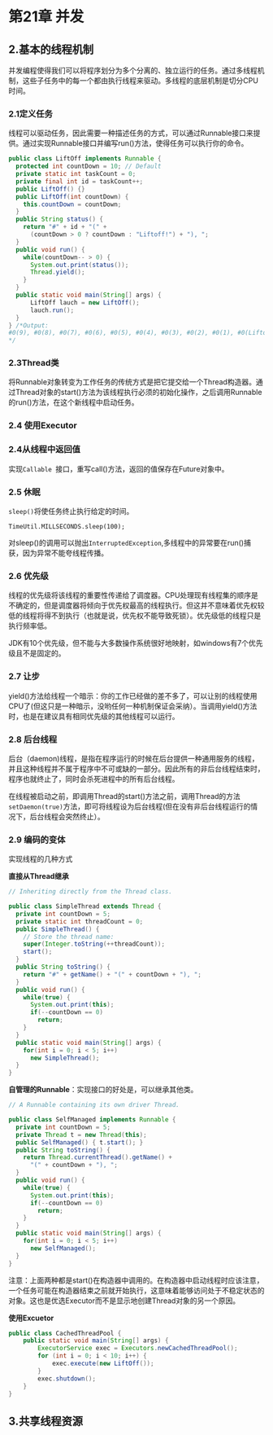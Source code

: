 # 第21章 并发

## 2.基本的线程机制

并发编程使得我们可以将程序划分为多个分离的、独立运行的任务。通过多线程机制，这些子任务中的每一个都由执行线程来驱动。多线程的底层机制是切分CPU时间。

### 2.1定义任务

线程可以驱动任务，因此需要一种描述任务的方式，可以通过Runnable接口来提供。通过实现Runnable接口并编写run()方法，使得任务可以执行你的命令。

```java
public class LiftOff implements Runnable {
  protected int countDown = 10; // Default
  private static int taskCount = 0;
  private final int id = taskCount++;
  public LiftOff() {}
  public LiftOff(int countDown) {
    this.countDown = countDown;
  }
  public String status() {
    return "#" + id + "(" +
      (countDown > 0 ? countDown : "Liftoff!") + "), ";
  }
  public void run() {
    while(countDown-- > 0) {
      System.out.print(status());
      Thread.yield();
    }
  }
  public static void main(String[] args) {
	  LiftOff lauch = new LiftOff();
	  lauch.run();
  }
} /*Output:
#0(9), #0(8), #0(7), #0(6), #0(5), #0(4), #0(3), #0(2), #0(1), #0(Liftoff!), 
*/
```

### 2.3Thread类

将Runnable对象转变为工作任务的传统方式是把它提交给一个Thread构造器。通过Thread对象的start()方法为该线程执行必须的初始化操作，之后调用Runnable的run()方法，在这个新线程中启动任务。

### 2.4 使用Executor

### 2.4从线程中返回值

实现`Callable `接口，重写call()方法，返回的值保存在Future对象中。

### 2.5 休眠

`sleep()`将使任务终止执行给定的时间。

`TimeUtil.MILLSECONDS.sleep(100);`

对sleep()的调用可以抛出`InterruptedException`,多线程中的异常要在run()捕获，因为异常不能夸线程传播。

### 2.6 优先级

线程的优先级将该线程的重要性传递给了调度器。CPU处理现有线程集的顺序是不确定的，但是调度器将倾向于优先权最高的线程执行。但这并不意味着优先权较低的线程将得不到执行（也就是说，优先权不能导致死锁）。优先级低的线程只是执行频率低。

JDK有10个优先级，但不能与大多数操作系统很好地映射，如windows有7个优先级且不是固定的。

### 2.7 让步

yield()方法给线程一个暗示：你的工作已经做的差不多了，可以让别的线程使用CPU了(但这只是一种暗示，没哟任何一种机制保证会采纳）。当调用yield()方法时，也是在建议具有相同优先级的其他线程可以运行。

### 2.8 后台线程

后台（daemon)线程，是指在程序运行的时候在后台提供一种通用服务的线程，并且这种线程并不属于程序中不可或缺的一部分。因此所有的非后台线程结束时，程序也就终止了，同时会杀死进程中的所有后台线程。

在线程被启动之前，即调用Thread的start()方法之前，调用Thread的方法`setDaemon(true)`方法，即可将线程设为后台线程(但在没有非后台线程运行的情况下，后台线程会突然终止）。

### 2.9 编码的变体

实现线程的几种方式

**直接从Thread继承**

```java
// Inheriting directly from the Thread class.

public class SimpleThread extends Thread {
  private int countDown = 5;
  private static int threadCount = 0;
  public SimpleThread() {
    // Store the thread name:
    super(Integer.toString(++threadCount));
    start();
  }
  public String toString() {
    return "#" + getName() + "(" + countDown + "), ";
  }
  public void run() {
    while(true) {
      System.out.print(this);
      if(--countDown == 0)
        return;
    }
  }
  public static void main(String[] args) {
    for(int i = 0; i < 5; i++)
      new SimpleThread();
  }
}
```

**自管理的Runnable**：实现接口的好处是，可以继承其他类。

```java
// A Runnable containing its own driver Thread.

public class SelfManaged implements Runnable {
  private int countDown = 5;
  private Thread t = new Thread(this);
  public SelfManaged() { t.start(); }
  public String toString() {
    return Thread.currentThread().getName() +
      "(" + countDown + "), ";
  }
  public void run() {
    while(true) {
      System.out.print(this);
      if(--countDown == 0)
        return;
    }
  }
  public static void main(String[] args) {
    for(int i = 0; i < 5; i++)
      new SelfManaged();
  }
}
```

注意：上面两种都是start()在构造器中调用的。在构造器中启动线程时应该注意，一个任务可能在构造器结束之前就开始执行，这意味着能够访问处于不稳定状态的对象。这也是优选Executor而不是显示地创建Thread对象的另一个原因。

**使用Excuetor**

```java
public class CachedThreadPool {
	public static void main(String[] args) {
		ExecutorService exec = Executors.newCachedThreadPool();
		for (int i = 0; i < 10; i++) {
			exec.execute(new LiftOff());
		}
		exec.shutdown();
	}
}
```

## 3.共享线程资源


